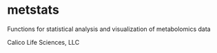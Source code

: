 # metstats
Functions for statistical analysis and visualization of metabolomics data

Calico Life Sciences, LLC